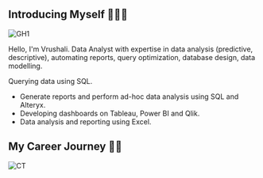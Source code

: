 ## Introducing Myself 🙋🏻‍♀️
![GH1](https://github.com/user-attachments/assets/9c4e6939-0634-43a7-bfb7-e6d88e109ccb)

Hello, I'm Vrushali. Data Analyst with expertise in data analysis (predictive, descriptive), automating reports, query optimization, database design, data modelling.

Querying data using SQL.
 - Generate reports and perform ad-hoc data analysis using SQL and Alteryx. 
 - Developing dashboards on Tableau, Power BI and Qlik.
 - Data analysis and reporting using Excel.

## My Career Journey 👩‍💻
![CT](https://github.com/user-attachments/assets/2a46ea9b-77fd-4f2d-b884-097fce67dfca)
